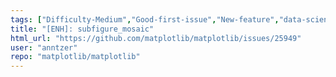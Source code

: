 ```yaml
---
tags: ["Difficulty-Medium","Good-first-issue","New-feature","data-science","data-visualization","gtk","matplotlib","plotting","python","qt","tk","wx"]
title: "[ENH]: subfigure_mosaic"
html_url: "https://github.com/matplotlib/matplotlib/issues/25949"
user: "anntzer"
repo: "matplotlib/matplotlib"
---
```



